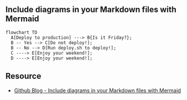 ## Include diagrams in your Markdown files with Mermaid

```mermaid
flowchart TD 
  A[Deploy to production] ---> B{Is it Friday?};
  B -- Yes --> C[Do not deploy!];
  B -- No --> D[Run deploy.sh to deploy!];
  C ----> E[Enjoy your weekend!];
  D ----> E[Enjoy your weekend!];
```

## Resource 

* [Github Blog - Include diagrams in your Markdown files with Mermaid](https://github.blog/2022-02-14-include-diagrams-markdown-files-mermaid/)
